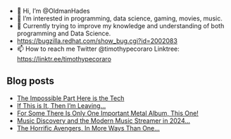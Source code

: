 - 👋 Hi, I’m @OldmanHades
- 👀 I’m interested in programming, data science, gaming, movies, music.
- 🌱 Currently trying to improve my knowledge and understanding of both programming and Data Science.
- https://bugzilla.redhat.com/show_bug.cgi?id=2002083
- 📫 How to reach me Twitter @timothypecoraro
Linktree: https://linktr.ee/timothypecoraro

## Blog posts
<!-- BLOG-POST-LIST:START -->
- [The Impossible Part Here is the Tech](https://medium.com/@timothypecoraro/the-impossible-part-here-is-the-tech-d2c0aa622343?source=rss-5097f5c9b801------2)
- [If This is It, Then I’m Leaving…](https://medium.com/@timothypecoraro/if-this-is-it-then-im-leaving-51192f50108c?source=rss-5097f5c9b801------2)
- [For Some There Is Only One Important Metal Album, This One!](https://medium.com/@timothypecoraro/for-some-there-is-only-one-important-metal-album-this-one-0a56d2046fe1?source=rss-5097f5c9b801------2)
- [Music Discovery and the Modern Music Streamer in 2024…](https://medium.com/@timothypecoraro/music-discovery-and-the-modern-music-streamer-in-2024-a6fbb50d9e38?source=rss-5097f5c9b801------2)
- [The Horrific Avengers, In More Ways Than One…](https://medium.com/@timothypecoraro/the-horrific-avengers-in-more-ways-than-one-65b98670d351?source=rss-5097f5c9b801------2)
<!-- BLOG-POST-LIST:END -->

